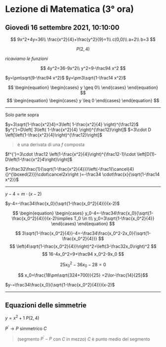 # Lezione di Matematica (3° ora) 
## Giovedì 16 settembre 2021, 10:10:00

$$
9x^2+4y=36\\
\frac{x^2}{4}+\frac{y^2}{9}=1\\
c(0,0)\\
a=2\\
b=3
$$

$$
P(2,4)
$$

$ricaviamo$ $le$ $funzioni$

$$
4y^2=36-9x^2\\
y^2=9-\frac94 x^2 
$$


$y=\pm\sqrt{9-\frac94 x^2}$
$y=\pm3\sqrt{1-\frac14 x^2}$

$$
\begin{equation} \begin{cases} 
y \geq 0\\
 \end{cases} \end{equation}
$$
$$
\begin{equation} \begin{cases} 
y \leq 0
\end{cases} \end{equation}
$$

---


Solo parte sopra


$y=3\sqrt{1-\frac{x^2}4}=3\left( 1-\frac{x^2}{4} \right)^{\frac12}$
$y^{'}=D\left[ 3\left( 1-\frac{x^2}{4} \right)^{\frac12}\right]$ 
$=3\cdot D \left[\left(1-\frac{x^2}{4}\right)^{\frac12}\right]$
> è una derivata di una $f$ composta

$f^{'}=3\cdot \frac12 \left(1-\frac{x^2}{4}\right)^{\frac12-1}\cdot \left[D(1)-D\left(1-\frac{x^2}4\right)\right]$

$=\frac32\frac{1}{\sqrt{1-\frac{x^2}{4}}}\left(-\frac1{\cancel{4} {}^{\boxed{2}}}\cdot\cancel2x\right )=-\frac34 \cdot\frac{x}{\sqrt{1-\frac14 x^2}}$


---

$y-4=m\cdot(x-2)$



$y-4=-\frac34\frac{x_0}{\sqrt{1-\frac{x_0^2}{4}}}(x-2)$


$$
\begin{equation} \begin{cases} 
y_0-4=-\frac34\frac{x_0}{\sqrt{1-\frac{x_0^2}{4}}}(x-2)\implies T_0 \in t\\
y_0=3\sqrt{1-\frac{x_0^2}{4}}
 \end{cases} \end{equation}
$$


$$
3\sqrt{1-\frac{x_0^2}{4}}-4=-\frac34\frac{x_0^2-2x_0}{\sqrt{1-\frac{x_0^2}{4}}}
$$
$$
\left(4\sqrt{1-\frac{x_0^2}{4}}\right)^2=\left(3-\frac32x_0\right)^2
$$
$$
16-4x_0^2=9+\frac94 x_0^2-9x_0
$$

$$
25x_0^2-36x_0-28=0
$$


$$
x_0=\frac{18\pm\sqrt{324+700}}{25}
=2\lor-\frac{14}{25}$$


$y-=\frac34\frac{x_0}{\sqrt{1-\frac{x_0^2}{4}}}(x-2)$

---

## Equazioni delle simmetrie


$y=x^2+1$
$P(2,4)$

$P^{'}\to P \text{ simmetrico } C$

> (segmento $P^{'}-P$ con $C$ in mezzo)
> $C$ è punto medio del segmento


<!--stackedit_data:
eyJoaXN0b3J5IjpbMjA1NTAyNjY5NywtMTU4NDExMTY0NCwxOT
YyNTQ1MjE4LC0yMjUzODQyMDIsLTk1MTQyMTQxM119
-->